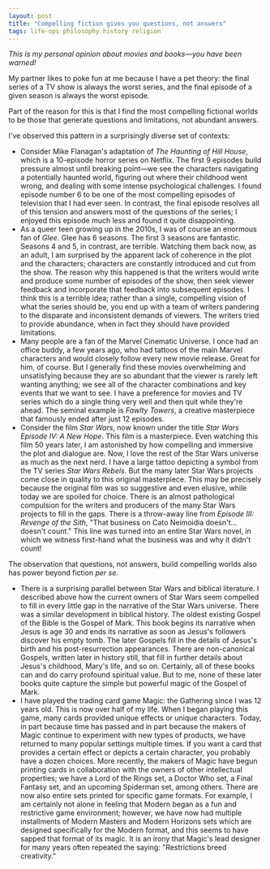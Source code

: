 ```yaml
---  
layout: post  
title: "Compelling fiction gives you questions, not answers"  
tags: life-ops philosophy history religion  
---  
```


*This is my personal opinion about movies and books—you have been warned!*  

My partner likes to poke fun at me because I have a pet theory: the final series of a TV show is always the worst series, and the final episode of a given season is always the worst episode.    

Part of the reason for this is that I find the most compelling fictional worlds to be those that generate questions and limitations, not abundant answers.  

I've observed this pattern in a surprisingly diverse set of contexts:  
- Consider Mike Flanagan's adaptation of *The Haunting of Hill House*, which is a 10-episode horror series on Netflix. The first 9 episodes build pressure almost until breaking point—we see the characters navigating a potentially haunted world, figuring out where their childhood went wrong, and dealing with some intense psychological challenges. I found episode number 6 to be one of the most compelling episodes of television that I had ever seen. In contrast, the final episode resolves all of this tension and answers most of the questions of the series; I enjoyed this episode much less and found it quite disappointing.  
- As a queer teen growing up in the 2010s, I was of course an enormous fan of *Glee*. Glee has 6 seasons. The first 3 seasons are fantastic. Seasons 4 and 5, in contrast, are terrible. Watching them back now, as an adult, I am surprised by the apparent lack of coherence in the plot and the characters; characters are constantly introduced and cut from the show. The reason why this happened is that the writers would write and produce some number of episodes of the show, then seek viewer feedback and incorporate that feedback into subsequent episodes. I think this is a terrible idea; rather than a single, compelling vision of what the series should be, you end up with a team of writers pandering to the disparate and inconsistent demands of viewers. The writers tried to provide abundance, when in fact they should have provided limitations.  
- Many people are a fan of the Marvel Cinematic Universe. I once had an office buddy, a few years ago, who had tattoos of the main Marvel characters and would closely follow every new movie release. Great for him, of course. But I generally find these movies overwhelming and unsatisfying because they are so abundant that the viewer is rarely left wanting anything; we see all of the character combinations and key events that we want to see. I have a preference for movies and TV series which do a single thing very well and then quit while they're ahead. The seminal example is *Fawlty Towers*, a creative masterpiece that famously ended after just 12 episodes.  
- Consider the film *Star Wars*, now known under the title *Star Wars Episode IV: A New Hope*. This film is a masterpiece. Even watching this film 50 years later, I am astonished by how compelling and immersive the plot and dialogue are. Now, I love the rest of the Star Wars universe as much as the next nerd. I have a large tattoo depicting a symbol from the TV series *Star Wars Rebels*. But the many later Star Wars projects come close in quality to this original masterpiece. This may be precisely because the original film was so suggestive and even elusive, while today we are spoiled for choice. There is an almost pathological compulsion for the writers and producers of the many Star Wars projects to fill in the gaps. There is a throw-away line from *Episode III: Revenge of the Sith*, "That business on Cato Neimoidia doesn't... doesn't count." This line was turned into an entire Star Wars novel, in which we witness first-hand what the business was and why it didn't count!  

The observation that questions, not answers, build compelling worlds also has power beyond fiction *per se*.  
- There is a surprising parallel between Star Wars and biblical literature. I described above how the current owners of Star Wars seem compelled to fill in every little gap in the narrative of the Star Wars universe. There was a similar development in biblical history. The oldest existing Gospel of the Bible is the Gospel of Mark. This book begins its narrative when Jesus is age 30 and ends its narrative as soon as Jesus's followers discover his empty tomb. The later Gospels fill in the details of Jesus's birth and his post-resurrection appearances. There are non-canonical Gospels, written later in history still, that fill in further details about Jesus's childhood, Mary's life, and so on. Certainly, all of these books can and do carry profound spiritual value. But to me, none of these later books quite capture the simple but powerful magic of the Gospel of Mark.  
- I have played the trading card game Magic: the Gathering since I was 12 years old. This is now over half of my life. When I began playing this game, many cards provided unique effects or unique characters. Today, in part because time has passed and in part because the makers of Magic continue to experiment with new types of products, we have returned to many popular settings multiple times. If you want a card that provides a certain effect or depicts a certain character, you probably have a dozen choices. More recently, the makers of Magic have begun printing cards in collaboration with the owners of other intellectual properties; we have a Lord of the Rings set, a Doctor Who set, a Final Fantasy set, and an upcoming Spiderman set, among others. There are now also entire sets printed for specific game formats. For example, I am certainly not alone in feeling that Modern began as a fun and restrictive game environment; however, we have now had multiple installments of Modern Masters and Modern Horizons sets which are designed specifically for the Modern format, and this seems to have sapped that format of its magic. It is an irony that Magic's lead designer for many years often repeated the saying: "Restrictions breed creativity."  

